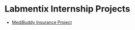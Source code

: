 # Labmentix Internship Projects

- [MediBuddy Insurance Project](https://github.com/Shivi2599/Labmentix-Internship-Projects/tree/main/MediBuddy%20Insurance%20Project)
